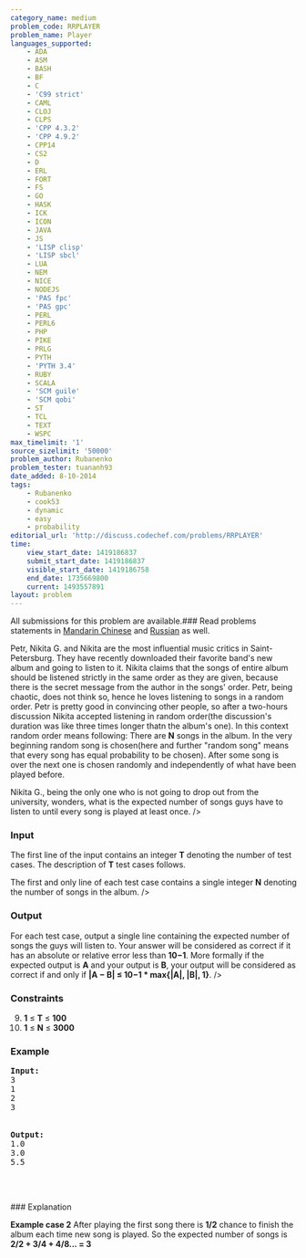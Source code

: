 ```yaml
---
category_name: medium
problem_code: RRPLAYER
problem_name: Player
languages_supported:
    - ADA
    - ASM
    - BASH
    - BF
    - C
    - 'C99 strict'
    - CAML
    - CLOJ
    - CLPS
    - 'CPP 4.3.2'
    - 'CPP 4.9.2'
    - CPP14
    - CS2
    - D
    - ERL
    - FORT
    - FS
    - GO
    - HASK
    - ICK
    - ICON
    - JAVA
    - JS
    - 'LISP clisp'
    - 'LISP sbcl'
    - LUA
    - NEM
    - NICE
    - NODEJS
    - 'PAS fpc'
    - 'PAS gpc'
    - PERL
    - PERL6
    - PHP
    - PIKE
    - PRLG
    - PYTH
    - 'PYTH 3.4'
    - RUBY
    - SCALA
    - 'SCM guile'
    - 'SCM qobi'
    - ST
    - TCL
    - TEXT
    - WSPC
max_timelimit: '1'
source_sizelimit: '50000'
problem_author: Rubanenko
problem_tester: tuananh93
date_added: 8-10-2014
tags:
    - Rubanenko
    - cook53
    - dynamic
    - easy
    - probability
editorial_url: 'http://discuss.codechef.com/problems/RRPLAYER'
time:
    view_start_date: 1419186837
    submit_start_date: 1419186837
    visible_start_date: 1419186758
    end_date: 1735669800
    current: 1493557891
layout: problem
---
```

All submissions for this problem are available.###  Read problems statements in [Mandarin Chinese](http://www.codechef.com/download/translated/COOK53/mandarin/RRPLAYER.pdf) and [Russian](http://www.codechef.com/download/translated/COOK53/russian/RRPLAYER.pdf) as well.

Petr, Nikita G. and Nikita are the most influential music critics in Saint-Petersburg. They have recently downloaded their favorite band's new album and going to listen to it. Nikita claims that the songs of entire album should be listened strictly in the same order as they are given, because there is the secret message from the author in the songs' order. Petr, being chaotic, does not think so, hence he loves listening to songs in a random order. Petr is pretty good in convincing other people, so after a two-hours discussion Nikita accepted listening in random order(the discussion's duration was like three times longer thatn the album's one). In this context random order means following: There are **N** songs in the album. In the very beginning random song is chosen(here and further "random song" means that every song has equal probability to be chosen). After some song is over the next one is chosen randomly and independently of what have been played before. 

Nikita G., being the only one who is not going to drop out from the university, wonders, what is the expected number of songs guys have to listen to until every song is played at least once. />

### Input

The first line of the input contains an integer **T** denoting the number of test cases. The description of **T** test cases follows. 

The first and only line of each test case contains a single integer **N** denoting the number of songs in the album. />

### Output

For each test case, output a single line containing the expected number of songs the guys will listen to. Your answer will be considered as correct if it has an absolute or relative error less than **10−1**. More formally if the expected output is **A** and your output is **B**, your output will be considered as correct if and only if
**|A − B| ≤ 10−1 \* max{|A|, |B|, 1}**. />

### Constraints

9. **1** ≤ **T** ≤  **100**
10. **1** ≤ **N** ≤  **3000**
### Example

<pre><b>Input:</b>
3
1
2
3


<b>Output:</b>
1.0
3.0
5.5



</pre>### Explanation
**Example case 2** After playing the first song there is **1/2** chance to finish the album each time new song is played. So the expected number of songs is **2/2 + 3/4 + 4/8... = 3**
